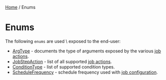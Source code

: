 [Home](/README.md) / Enums

# Enums
The following `enums` are used \ exposed to the end-user:

- [ArgType](/docs/enums/ArgType.md) - documents the type of arguments exposed by the various [job actions](/docs/job-actions/README.md).
- [JobStepAction](/docs/enums/JobStepAction.md) - list of all supported [job actions](/docs/job-actions/README.md).
- [ConditionType](/docs/enums/ConditionType.md) - list of supported condition types.
- [ScheduleFrequency](/docs/enums/ScheduleFrequency.md) - schedule frequency used with [job configuration](/docs/configuration/JobConfig.md).